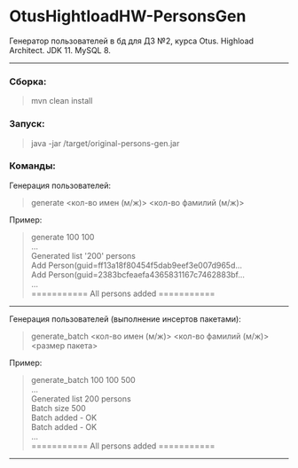 # OtusHightloadHW-PersonsGen
Генератор пользователей в бд для ДЗ №2, курса Otus. Highload Architect.
JDK 11.
MySQL 8.

---
### Сборка:
> mvn clean install

### Запуск:
> java -jar /target/original-persons-gen.jar

### Команды:
Генерация пользователей:
> generate <кол-во имен (м/ж)> <кол-во фамилий (м/ж)>

Пример:
> generate 100 100 \
> ... \
> Generated list '200' persons \
> Add Person(guid=ff13a18f80454f5dab9eef3e007d965d... \
> Add Person(guid=2383bcfeaefa4365831167c7462883bf... \
> ... \
> =========== All persons added ===========

---
Генерация пользователей (выполнение инсертов пакетами):
> generate_batch <кол-во имен (м/ж)> <кол-во фамилий (м/ж)> <размер пакета>

Пример:
> generate_batch 100 100 500 \
> ... \
> Generated list 200 persons \
> Batch size 500 \
> Batch added - OK \
> Batch added - OK \
> ... \
> =========== All persons added ===========

---